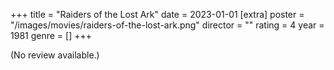 +++
title = "Raiders of the Lost Ark"
date = 2023-01-01
[extra]
poster = "/images/movies/raiders-of-the-lost-ark.png"
director = ""
rating = 4
year = 1981
genre = []
+++

(No review available.)
